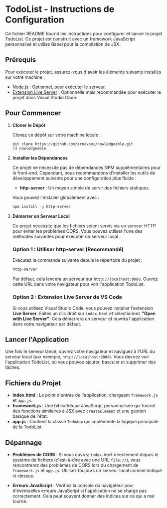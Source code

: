 # TodoList - Instructions de Configuration

Ce fichier README fournit les instructions pour configurer et lancer le projet TodoList. Ce projet est construit avec un framework JavaScript personnalisé et utilise Babel pour la compilation de JSX.

## Prérequis

Pour exécuter le projet, assurez-vous d'avoir les éléments suivants installés sur votre machine :

- [Node.js](https://nodejs.org/) : Optionnel, pour exécuter le serveur.
- [Extension Live Server](https://marketplace.visualstudio.com/items?itemName=ritwickdey.LiveServer) : Optionnelle mais recommandée pour exécuter le projet dans Visual Studio Code.

## Pour Commencer

1. **Cloner le Dépôt**

   Clonez ce dépôt sur votre machine locale :
   ```sh
   git clone https://github.com/ernivani/nowledgeable.git
   cd nowledgeable
   ```

2. **Installer les Dépendances**

   Ce projet ne nécessite pas de dépendances NPM supplémentaires pour le front-end. Cependant, nous recommandons d'installer les outils de développement suivants pour une configuration plus fluide :
   
   - **http-server** : Un moyen simple de servir des fichiers statiques.

   Vous pouvez l'installer globalement avec :
   ```sh
   npm install -g http-server
   ```

3. **Démarrer un Serveur Local**

   Ce projet nécessite que les fichiers soient servis via un serveur HTTP pour éviter les problèmes CORS. Vous pouvez utiliser l'une des méthodes suivantes pour exécuter un serveur local :

   ### Option 1 : Utiliser http-server (Recommandé)
   
   Exécutez la commande suivante depuis le répertoire du projet :
   ```sh
   http-server
   ```
   Par défaut, cela lancera un serveur sur `http://localhost:8080`. Ouvrez cette URL dans votre navigateur pour voir l'application TodoList.

   ### Option 2 : Extension Live Server de VS Code

   Si vous utilisez Visual Studio Code, vous pouvez installer l'extension **Live Server**. Faites un clic droit sur `index.html` et sélectionnez **"Open with Live Server"**. Cela démarrera un serveur et ouvrira l'application dans votre navigateur par défaut.

## Lancer l'Application

Une fois le serveur lancé, ouvrez votre navigateur et naviguez à l'URL du serveur local (par exemple, `http://localhost:8080`). Vous devriez voir l'application TodoList, où vous pouvez ajouter, basculer et supprimer des tâches.

## Fichiers du Projet

- **index.html** : Le point d'entrée de l'application, chargeant `framework.js` et `app.js`.
- **framework.js** : Une bibliothèque JavaScript personnalisée qui fournit des fonctions similaires à JSX avec `createElement` et une gestion basique de l'état.
- **app.js** : Contient la classe `TodoApp` qui implémente la logique principale de la TodoList.

## Dépannage

- **Problèmes de CORS** : Si vous ouvrez `index.html` directement depuis le système de fichiers (c'est-à-dire avec une URL `file://`), vous rencontrerez des problèmes de CORS lors du chargement de `framework.js` et `app.js`. Utilisez toujours un serveur local comme indiqué ci-dessus.

- **Erreurs JavaScript** : Vérifiez la console du navigateur pour d'éventuelles erreurs JavaScript si l'application ne se charge pas correctement. Cela peut souvent donner des indices sur ce qui a mal tourné.

